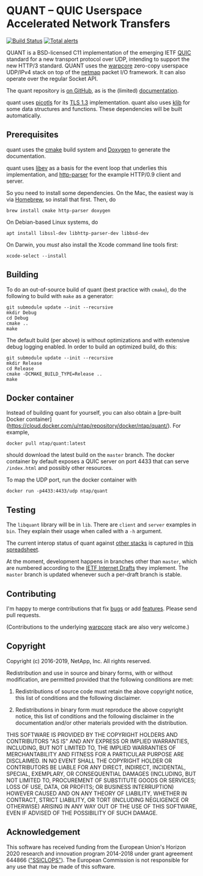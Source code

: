# QUANT – QUIC Userspace Accelerated Network Transfers

[![Build Status](https://travis-ci.org/NTAP/quant.svg?branch=master)](https://travis-ci.org/NTAP/quant)
[![Total alerts](https://img.shields.io/lgtm/alerts/g/NTAP/quant.svg?logo=lgtm&logoWidth=18)](https://lgtm.com/projects/g/NTAP/quant/alerts/)

QUANT is a BSD-licensed C11 implementation of the emerging IETF
[QUIC](https://quicwg.github.io/) standard for a new transport protocol over
UDP, intending to support the new HTTP/3 standard. QUANT uses the
[warpcore](https://github.com/NTAP/warpcore) zero-copy userspace UDP/IPv4 stack
on top of the [netmap](http://info.iet.unipi.it/~luigi/netmap/) packet I/O
framework. It can also operate over the regular Socket API.

The quant repository is [on GitHub](https://github.com/NTAP/quant), as is
the (limited) [documentation](https://ntap.github.io/quant/).

quant uses [picotls](https://github.com/h2o/picotls) for its [TLS
1.3](https://datatracker.ietf.org/doc/draft-ietf-tls-tls13/) implementation.
quant also uses [klib](https://github.com/attractivechaos/klib) for some data structures and functions. These dependencies will be built automatically.


## Prerequisites

quant uses the [cmake](https://cmake.org/) build system and
[Doxygen](http://www.doxygen.nl/) to generate the documentation.

quant uses [libev](http://software.schmorp.de/pkg/libev.html) as a basis for the
event loop that underlies this implementation, and
[http-parser](https://github.com/nodejs/http-parser) for the example HTTP/0.9
client and server.

So you need to install some dependencies. On the Mac, the easiest way is via
[Homebrew](http://brew.sh/), so install that first. Then, do

    brew install cmake http-parser doxygen

On Debian-based Linux systems, do

    apt install libssl-dev libhttp-parser-dev libbsd-dev

On Darwin, you *must* also install the Xcode command line tools first:

    xcode-select --install


## Building
To do an
out-of-source build of quant (best practice with `cmake`), do the following
to build with `make` as a generator:

    git submodule update --init --recursive
    mkdir Debug
    cd Debug
    cmake ..
    make

The default build (per above) is without optimizations and with extensive debug
logging enabled. In order to build an optimized build, do this:

    git submodule update --init --recursive
    mkdir Release
    cd Release
    cmake -DCMAKE_BUILD_TYPE=Release ..
    make


## Docker container

Instead of building quant for yourself, you can also obtain a [pre-built Docker container]
(https://cloud.docker.com/u/ntap/repository/docker/ntap/quant/). For example,

    docker pull ntap/quant:latest

should download the latest build on the `master` branch. The docker container by default exposes a QUIC server on port 4433 that can serve `/index.html` and possibly other resources.

To map the UDP port, run the docker container with

    docker run -p4433:4433/udp ntap/quant


## Testing

The `libquant` library will be in `lib`. There are `client` and `server`
examples in `bin`. They explain their usage when called with a `-h` argument.

The current interop status of quant against [other
stacks](https://github.com/quicwg/base-drafts/wiki/Implementations) is captured
in [this
spreadsheet](https://docs.google.com/spreadsheets/d/1D0tW89vOoaScs3IY9RGC0UesWGAwE6xyLk0l4JtvTVg/edit#gid=11370678).

At the moment, development happens in branches other than `master`, which are
numbered according to the [IETF Internet Drafts](https://quicwg.github.io/) they
implement. The `master` branch is updated whenever such a per-draft branch is
stable.


## Contributing

I'm happy to merge contributions that fix
[bugs](https://github.com/NTAP/quant/issues?q=is%3Aopen+is%3Aissue+label%3Abug)
or add
[features](https://github.com/NTAP/quant/issues?q=is%3Aopen+is%3Aissue+label%3Aenhancement).
Please send pull requests.

(Contributions to the underlying [warpcore](https://github.com/NTAP/warpcore)
stack are also very welcome.)


## Copyright

Copyright (c) 2016-2019, NetApp, Inc.
All rights reserved.

Redistribution and use in source and binary forms, with or without modification,
are permitted provided that the following conditions are met:

1. Redistributions of source code must retain the above copyright notice, this
   list of conditions and the following disclaimer.

2. Redistributions in binary form must reproduce the above copyright notice,
   this list of conditions and the following disclaimer in the documentation
   and/or other materials provided with the distribution.

THIS SOFTWARE IS PROVIDED BY THE COPYRIGHT HOLDERS AND CONTRIBUTORS "AS IS" AND
ANY EXPRESS OR IMPLIED WARRANTIES, INCLUDING, BUT NOT LIMITED TO, THE IMPLIED
WARRANTIES OF MERCHANTABILITY AND FITNESS FOR A PARTICULAR PURPOSE ARE
DISCLAIMED. IN NO EVENT SHALL THE COPYRIGHT HOLDER OR CONTRIBUTORS BE LIABLE FOR
ANY DIRECT, INDIRECT, INCIDENTAL, SPECIAL, EXEMPLARY, OR CONSEQUENTIAL DAMAGES
(INCLUDING, BUT NOT LIMITED TO, PROCUREMENT OF SUBSTITUTE GOODS OR SERVICES;
LOSS OF USE, DATA, OR PROFITS; OR BUSINESS INTERRUPTION) HOWEVER CAUSED AND ON
ANY THEORY OF LIABILITY, WHETHER IN CONTRACT, STRICT LIABILITY, OR TORT
(INCLUDING NEGLIGENCE OR OTHERWISE) ARISING IN ANY WAY OUT OF THE USE OF THIS
SOFTWARE, EVEN IF ADVISED OF THE POSSIBILITY OF SUCH DAMAGE.


## Acknowledgement

This software has received funding from the European Union's Horizon 2020
research and innovation program 2014-2018 under grant agreement 644866
(["SSICLOPS"](https://ssiclops.eu/)). The European Commission is not responsible
for any use that may be made of this software.


[//]: # (@example client.c)
[//]: # (@example server.c)
